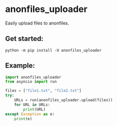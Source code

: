 # anonfiles_uploader
Easily upload files to anonfiles.

## Get started:

```
python -m pip install -U anonfiles_uploader
```

## Example:

```python
import anonfiles_uploader
from asyncio import run

files = ["file1.txt", "file2.txt"]
try:
    URLs = run(anonfiles_uploader.upload(files))
    for URL in URLs:
        print(URL)
except Exception as e:
    print(e)
```

